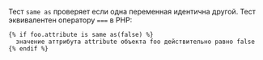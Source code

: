 Тест ```same as``` проверяет если одна переменная идентична другой. Тест эквивалентен оператору ```===``` в PHP:

```twig
{% if foo.attribute is same as(false) %}
  значение аттрибута attribute объекта foo действительно равно false
{% endif %}
```

